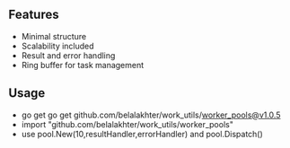 ## Features
- Minimal structure
- Scalability included
- Result and error handling
- Ring buffer for task management

## Usage
- go get go get github.com/belalakhter/work_utils/worker_pools@v1.0.5
- import "github.com/belalakhter/work_utils/worker_pools"
- use pool.New(10,resultHandler,errorHandler) and pool.Dispatch()
